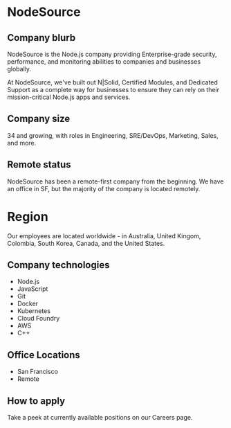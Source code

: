 # NodeSource

## Company blurb

NodeSource is the Node.js company providing Enterprise-grade security, performance, and monitoring abilities to companies and businesses globally.

At NodeSource, we've built out N|Solid, Certified Modules, and Dedicated Support as a complete way for businesses to ensure they can rely on their mission-critical Node.js apps and services.

## Company size

34 and growing, with roles in Engineering, SRE/DevOps, Marketing, Sales, and more.

## Remote status

NodeSource has been a remote-first company from the beginning. We have an office in SF, but the majority of the company is located remotely.

# Region

Our employees are located worldwide - in Australia, United Kingom, Colombia, South Korea, Canada, and the United States.

## Company technologies

* Node.js
* JavaScript
* Git
* Docker
* Kubernetes
* Cloud Foundry
* AWS
* C++

## Office Locations

- San Francisco
- Remote

## How to apply
Take a peek at currently available positions on our Careers page.
